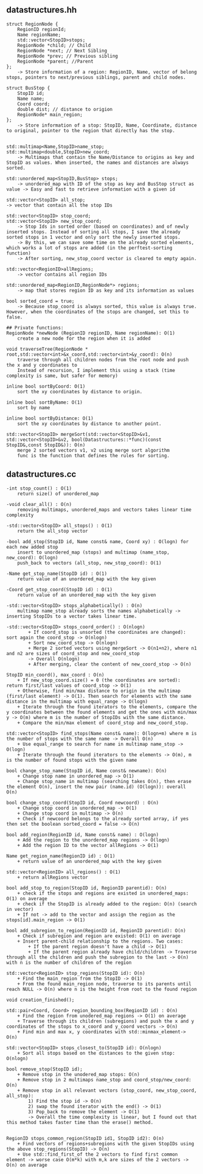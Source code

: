 ## datastructures.hh
    struct RegionNode {
        RegionID regionId;
        Name regionName;
        std::vector<StopID>stops;
        RegionNode *child; // Child 
        RegionNode *next; // Next Sibling
        RegionNode *prev; // Previous sibling
        RegionNode *parent; //Parent
    };
        -> Store information of a region: RegionID, Name, vector of belong stops, pointers to next/previous siblings, parent and child nodes.
    
    struct BusStop {
        StopID id;
        Name name;
        Coord coord;
        double dist; // distance to origion
        RegionNode* main_region;
    };
        -> Store information of a stop: StopID, Name, Coordinate, distance to original, pointer to the region that directly has the stop.


    std::multimap<Name,StopID>name_stop;
    std::multimap<double,StopID>new_coord;
        -> Multimaps that contain the Name/Distance to origins as key and StopID as values. When inserted, the names and distances are always sorted.
    
    std::unordered_map<StopID,BusStop> stops;
        -> unordered_map with ID of the stop as key and BusStop struct as value -> Easy and fast to retrieve information with a given id

    std::vector<StopID> all_stop;
    -> vector that contain all the stop IDs
    
    std::vector<StopID> stop_coord;
    std::vector<StopID> new_stop_coord;
        -> Stop Ids in sorted order (based on coordinates) and of newly inserted stops. Instead of sorting all stops, I save the already sorted stops in 1 vector and only sort the newly inserted stops.
        -> By this, we can save some time on the already sorted elements, which works a lot of stops are added (in the perftest-sorting function)
        -> After sorting, new_stop_coord vector is cleared to empty again.
    
    std::vector<RegionID>allRegions;
        -> vector contains all region IDs
    
    std::unordered_map<RegionID,RegionNode*> regions;
        -> map that stores region ID as key and its information as values
    
    bool sorted_coord = true;
        -> Because stop_coord is always sorted, this value is always true. However, when the coordinates of the stops are changed, set this to false.
    
    ## Private functions:
    RegionNode *newNode (RegionID regionID, Name regionName): O(1)
        create a new node for the region when it is added
        
    void traverseTree(RegionNode * root,std::vector<int>&x_coord,std::vector<int>&y_coord): O(n)
        traverse through all children nodes from the root node and push the x and y coordinates to
        Instead of recursion, I implement this using a stack (time complexity is same, but safer for memory)
        
    inline bool sortByCoord: O(1)
        sort the xy coordinates by distance to origin.
        
    inline bool sortByName: O(1)
        sort by name
    
    inline bool sortByDistance: O(1)
        sort the xy coordinates by distance to another point.
        
    std::vector<StopID> mergeSort(std::vector<StopID>&v1, std::vector<StopID>&v2, bool(Datastructures::*func)(const StopID&,const StopID&)): O(n)
        merge 2 sorted vectors v1, v2 using merge sort algorithm
        func is the function that defines the rules for sorting.
        
## datastructures.cc
    -int stop_count() : O(1)
        return size() of unordered_map
    
    -void clear_all() : O(n)
        removing multimaps, unordered_maps and vectors takes linear time complexity 
    
    -std::vector<StopID> all_stops() : O(1)
        return the all_stop vector
    
    -bool add_stop(StopID id, Name const& name, Coord xy) : O(logn) for each new added stop
        insert to unordered_map (stops) and multimap (name_stop, new_coord): O(logn)
        push_back to vectors (all_stop, new_stop_coord): O(1)
    
    -Name get_stop_name(StopID id) : O(1)
        return value of an unordered_map with the key given
    
    -Coord get_stop_coord(StopID id) : O(1)
        return value of an unordered_map with the key given
            
    -std::vector<StopID> stops_alphabetically() : O(n)
        multimap name_stop already sorts the names alphabetically -> inserting StopIDs to a vector takes linear time.        
    
    -std::vector<StopID> stops_coord_order() : O(nlogn)
            + If coord_stop is unsorted (the coordinates are changed): sort again the coord_stop -> O(nlogn)
            + Sort new_coord_stop -> O(nlogn)
            + Merge 2 sorted vectors using mergeSort -> O(n1+n2), where n1 and n2 are sizes of coord_stop and new_coord_stop
            -> Overall O(nlogn)
            + After merging, clear the content of new_coord_stop -> O(n)
        
    StopID min_coord(), max_coord : O(n)
        + If new_stop_coord.size() = 0 (the coordinates are sorted): return first/last values of coord_stop -> O(1) 
        + Otherwise, find min/max distance to origin in the multimap (first/last element) -> O(1). Then search for elements with the same distance in the multimap with equal_range -> O(logn)
        + Iterate through the found iterators to the elements, compare the y coordinates between the found elements and get the ones with min/max y -> O(m) where m is the number of StopIDs with the same distance.
        + Compare the min/max element of coord_stop and new_coord_stop.
        
    std::vector<StopID> find_stops(Name const& name): O(logn+m) where m is the number of stops with the same name -> Overall O(n)
        + Use equal_range to search for name in multimap name_stop -> O(logn)
        + Iterate through the found iterators to the elements -> O(m), m is the number of found stops with the given name
    
    bool change_stop_name(StopID id, Name const& newname): O(n)
        + Change stop name in unordered_map -> O(1)
        + Change stop_name in multimap (searching takes O(n), then erase the element O(n), insert the new pair (name.id) (O(logn)): overall O(n)
        
    bool change_stop_coord(StopID id, Coord newcoord) : O(n)
        + Change stop coord in unordered_map -> O(1)
        + Change stop coord in multimap -> O(n)
        + Check if newcoord belongs to the already sorted array, if yes then set the boolean sorted_coord = false -> O(n)
        
    bool add_region(RegionID id, Name const& name) : O(logn)
        + Add the region to the unordered_map regions -> O(logn)
        + Add the region ID to the vector allRegions -> O(1)
        
    Name get_region_name(RegionID id) : O(1)
        + return value of an unordered_map with the key given
    
    std::vector<RegionID> all_regions() : O(1)
        + return allRegions vector
        
    bool add_stop_to_region(StopID id, RegionID parentid): O(n)
        + check if the stops and regions are existed in unordered_maps: O(1) on average
        + check if the StopID is already added to the region: O(n) (search in vector)
        + If not -> add to the vector and assign the region as the stops[id].main_region -> O(1)
        
    bool add_subregion_to_region(RegionID id, RegionID parentid): O(n)
        + Check if subregion and region are existed: O(1) on average
        + Insert parent-child relationship to the regions. Two cases:
            + If the parent region doesn't have a child -> O(1)
            + If the parent region already have child/children -> Traverse through all the children and push the subregion to the last -> O(n) with n is the number of children of the region
            
    std::vector<RegionID> stop_regions(StopID id): O(n)
        + Find the main_region from the StopID -> O(1)
        + From the found main_region node, traverse to its parents until reach NULL -> O(n) where n is the height from root to the found region
    
    void creation_finished();
    
    std::pair<Coord, Coord> region_bounding_box(RegionID id) : O(n)
        + Find the region from unodered_map regions -> O(1) on average
        + Traverse through its children (subregions) and push the x and y coordinates of the stops to x_coord and y_coord vectors -> O(n)
        + Find min and max x, y coordinates with std::minmax_element-> O(n)
        
    std::vector<StopID> stops_closest_to(StopID id): O(nlogn)
        + Sort all stops based on the distances to the given stop: O(nlogn)
        
    bool remove_stop(StopID id);
        + Remove stop in the unodered_map stops: O(n)
        + Remove stop in 2 multimaps name_stop and coord_stop/new_coord: O(n)
        + Remove stop in all relevant vectors (stop_coord, new_stop_coord, all_stop): 
            1) Find the stop id -> O(n)
            2) swap the found iterator with the end() -> O(1)
            3) Pop_back to remove the element -> O(1)
            -> Overall the time complexity is linear, but I found out that this method takes faster time than the erase() method.
            
        
    RegionID stops_common_region(StopID id1, StopID id2): O(n)
        + Find vectors of regions+subregions with the given StopIDs using the above stop_regions(StopID) -> O(n)
        + Use std::find_first_of the 2 vectors to find first common element -> worse case O(m*k) with m,k are sizes of the 2 vectors -> O(n) on average